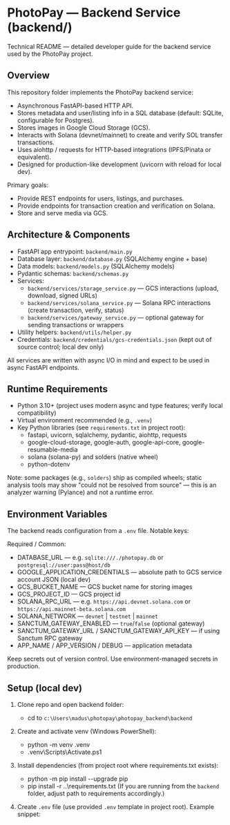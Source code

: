 # PhotoPay — Backend Service (backend/)

Technical README — detailed developer guide for the backend service used by the PhotoPay project.

## Overview

This repository folder implements the PhotoPay backend service:
- Asynchronous FastAPI-based HTTP API.
- Stores metadata and user/listing info in a SQL database (default: SQLite, configurable for Postgres).
- Stores images in Google Cloud Storage (GCS).
- Interacts with Solana (devnet/mainnet) to create and verify SOL transfer transactions.
- Uses aiohttp / requests for HTTP-based integrations (IPFS/Pinata or equivalent).
- Designed for production-like development (uvicorn with reload for local dev).

Primary goals:
- Provide REST endpoints for users, listings, and purchases.
- Provide endpoints for transaction creation and verification on Solana.
- Store and serve media via GCS.

## Architecture & Components

- FastAPI app entrypoint: `backend/main.py`
- Database layer: `backend/database.py` (SQLAlchemy engine + base)
- Data models: `backend/models.py` (SQLAlchemy models)
- Pydantic schemas: `backend/schemas.py`
- Services:
  - `backend/services/storage_service.py` — GCS interactions (upload, download, signed URLs)
  - `backend/services/solana_service.py` — Solana RPC interactions (create transaction, verify, status)
  - `backend/services/gateway_service.py` — optional gateway for sending transactions or wrappers
- Utility helpers: `backend/utils/helper.py`
- Credentials: `backend/credentials/gcs-credentials.json` (kept out of source control; local dev only)

All services are written with async I/O in mind and expect to be used in async FastAPI endpoints.

## Runtime Requirements

- Python 3.10+ (project uses modern async and type features; verify local compatibility)
- Virtual environment recommended (e.g., `.venv`)
- Key Python libraries (see `requirements.txt` in project root):
  - fastapi, uvicorn, sqlalchemy, pydantic, aiohttp, requests
  - google-cloud-storage, google-auth, google-api-core, google-resumable-media
  - solana (solana-py) and solders (native wheel)
  - python-dotenv

Note: some packages (e.g., `solders`) ship as compiled wheels; static analysis tools may show "could not be resolved from source" — this is an analyzer warning (Pylance) and not a runtime error.

## Environment Variables

The backend reads configuration from a `.env` file. Notable keys:

Required / Common:
- DATABASE_URL — e.g. `sqlite:///./photopay.db` or `postgresql://user:pass@host/db`
- GOOGLE_APPLICATION_CREDENTIALS — absolute path to GCS service account JSON (local dev)
- GCS_BUCKET_NAME — GCS bucket name for storing images
- GCS_PROJECT_ID — GCS project id
- SOLANA_RPC_URL — e.g. `https://api.devnet.solana.com` or `https://api.mainnet-beta.solana.com`
- SOLANA_NETWORK — `devnet` | `testnet` | `mainnet`
- SANCTUM_GATEWAY_ENABLED — `true`/`false` (optional gateway)
- SANCTUM_GATEWAY_URL / SANCTUM_GATEWAY_API_KEY — if using Sanctum RPC gateway
- APP_NAME / APP_VERSION / DEBUG — application metadata



Keep secrets out of version control. Use environment-managed secrets in production.

## Setup (local dev)

1. Clone repo and open backend folder:
   - cd to `c:\Users\madus\photopay\photopay_backend\backend`

2. Create and activate venv (Windows PowerShell):
   - python -m venv .venv
   - .venv\Scripts\Activate.ps1

3. Install dependencies (from project root where requirements.txt exists):
   - python -m pip install --upgrade pip
   - pip install -r ..\requirements.txt
   (If you are running from the `backend` folder, adjust path to requirements accordingly.)

4. Create `.env` file (use provided `.env` template in project root). Example snippet: